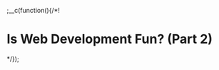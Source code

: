 
;__c(function(){/*!

# Is Web Development Fun? (Part 2)



[//]: # (@~|blog/is-webdev-fun/part-2|~@)

*/});
